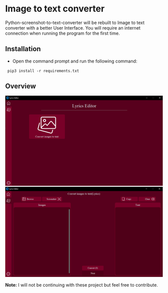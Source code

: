 # Image to text converter
Python-screenshot-to-text-converter will be rebuilt to Image to text converter with a better User Interface. You will require an internet connection when running the program for the first time.

## Installation
- Open the command prompt and run the following command:
 ``` 
  pip3 install -r requirements.txt 
  ```

## Overview
![Image](Images\image1.PNG)
![Image](Images\image2.PNG)

**Note:** I will not be continuing with these project but feel free to contribute.


